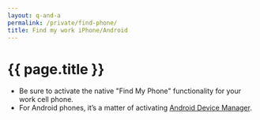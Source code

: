 ```yaml
---
layout: q-and-a
permalink: /private/find-phone/
title: Find my work iPhone/Android
---
```

# {{ page.title }}

* Be sure to activate the native "Find My Phone" functionality for your work cell phone.
* For Android phones, it’s a matter of activating [Android Device Manager](https://www.google.com/android/devicemanager).
